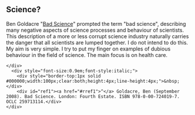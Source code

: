 <html>
  <head>
    <title>Bad Science</title>
    <meta charset="utf-8" />
    <meta http-equiv="expires" content="0">
  <style>
 /* FONTS */
 @import url("https://fonts.googleapis.com/css?family=Open+Sans+Condensed:300,700");
</style>
  </head>
  <body>
    <h2>Science?</h2>
    <div class="ntext">
      Ben Goldacre "<a href="#ref1" id="rref1">Bad Science</a>" prompted the term "bad science", describing many negative aspects of science processes and behaviour of scientists. This description of a more or less corrupt science industry naturally carries the danger that all scientists are lumped together. I do not intend to do this. My aim is very simple. I try to put my finger on examples of dubious behaviour in the field of science. The main focus is on health care.
    </div>
    <div>
      
    </div>
      <div style="font-size:0.9em;font-style:italic;">
        <div style="border-top:1px solid #000000;width:100px;clear:both;height:4px;line-height:4px;">&nbsp;</div>
        <div id="ref1"><a href="#rref1">^</a> Goldacre, Ben (September 2008). Bad Science. London: Fourth Estate. ISBN 978-0-00-724019-7. OCLC 259713114.</div>
    </div>
